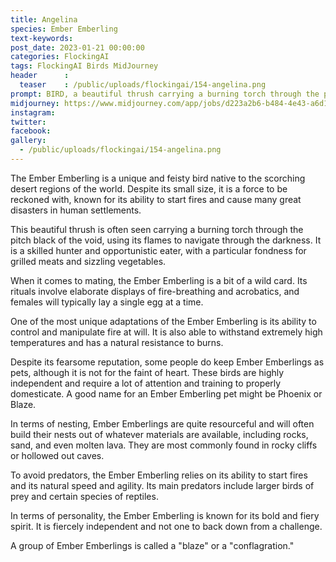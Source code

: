 ```yaml
---
title: Angelina
species: Ember Emberling
text-keywords: 
post_date: 2023-01-21 00:00:00
categories: FlockingAI
tags: FlockingAI Birds MidJourney 
header      :
  teaser    : /public/uploads/flockingai/154-angelina.png
prompt: BIRD, a beautiful thrush carrying a burning torch through the pitch black of the void, high quality, hyper realistic, cinematic, 8k
midjourney: https://www.midjourney.com/app/jobs/d223a2b6-b484-4e43-a6d1-214579d34f10
instagram: 
twitter: 
facebook: 
gallery: 
  - /public/uploads/flockingai/154-angelina.png
---
```


The Ember Emberling is a unique and feisty bird native to the scorching desert regions of the world. Despite its small size, it is a force to be reckoned with, known for its ability to start fires and cause many great disasters in human settlements.

This beautiful thrush is often seen carrying a burning torch through the pitch black of the void, using its flames to navigate through the darkness. It is a skilled hunter and opportunistic eater, with a particular fondness for grilled meats and sizzling vegetables.

When it comes to mating, the Ember Emberling is a bit of a wild card. Its rituals involve elaborate displays of fire-breathing and acrobatics, and females will typically lay a single egg at a time.

One of the most unique adaptations of the Ember Emberling is its ability to control and manipulate fire at will. It is also able to withstand extremely high temperatures and has a natural resistance to burns.

Despite its fearsome reputation, some people do keep Ember Emberlings as pets, although it is not for the faint of heart. These birds are highly independent and require a lot of attention and training to properly domesticate. A good name for an Ember Emberling pet might be Phoenix or Blaze.

In terms of nesting, Ember Emberlings are quite resourceful and will often build their nests out of whatever materials are available, including rocks, sand, and even molten lava. They are most commonly found in rocky cliffs or hollowed out caves.

To avoid predators, the Ember Emberling relies on its ability to start fires and its natural speed and agility. Its main predators include larger birds of prey and certain species of reptiles.

In terms of personality, the Ember Emberling is known for its bold and fiery spirit. It is fiercely independent and not one to back down from a challenge.

A group of Ember Emberlings is called a "blaze" or a "conflagration."
